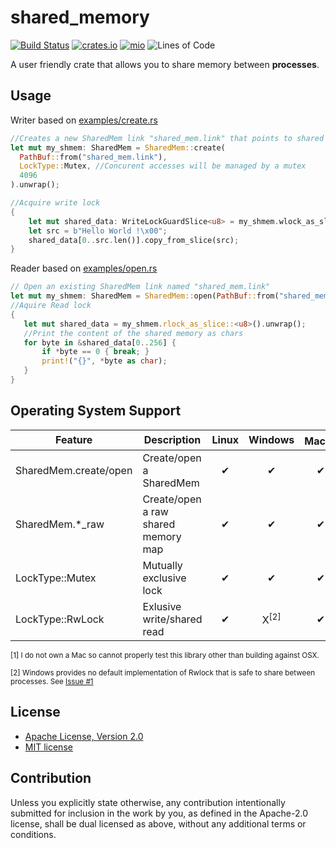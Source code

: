 # shared_memory

[![Build Status](https://travis-ci.org/elast0ny/shared_memory-rs.svg?branch=master)](https://travis-ci.org/elast0ny/shared_memory-rs)
[![crates.io](https://img.shields.io/crates/v/shared_memory.svg)](https://crates.io/crates/shared_memory)
[![mio](https://docs.rs/shared_memory/badge.svg)](https://docs.rs/shared_memory/)
![Lines of Code](https://tokei.rs/b1/github/elast0ny/shared_memory-rs)

A user friendly crate that allows you to share memory between __processes__.

## Usage

Writer based on [examples/create.rs](examples/create.rs)
``` rust
//Creates a new SharedMem link "shared_mem.link" that points to shared memory of size 4096
let mut my_shmem: SharedMem = SharedMem::create(
  PathBuf::from("shared_mem.link"),
  LockType::Mutex, //Concurent accesses will be managed by a mutex
  4096
).unwrap();

//Acquire write lock
{
    let mut shared_data: WriteLockGuardSlice<u8> = my_shmem.wlock_as_slice().unwrap();
    let src = b"Hello World !\x00";
    shared_data[0..src.len()].copy_from_slice(src);
}
```

Reader based on [examples/open.rs](examples/open.rs)
``` rust
// Open an existing SharedMem link named "shared_mem.link"
let mut my_shmem: SharedMem = SharedMem::open(PathBuf::from("shared_mem.link")).unwrap();
//Aquire Read lock
{
   let mut shared_data = my_shmem.rlock_as_slice::<u8>().unwrap();
   //Print the content of the shared memory as chars
   for byte in &shared_data[0..256] {
       if *byte == 0 { break; }
       print!("{}", *byte as char);
   }
}
```

## Operating System Support

| Feature| Description | Linux | Windows|  Mac<sup>[1]</sup>|
|--------|-------------|:-----:|:------:|:----:|
|SharedMem.create/open|Create/open a SharedMem|✔|✔|✔|
|SharedMem.*_raw|Create/open a raw shared memory map|✔|✔|✔|
|LockType::Mutex|Mutually exclusive lock|✔|✔</sup>|✔|
|LockType::RwLock|Exlusive write/shared read|✔|X<sup>[2]</sup>|✔|

<sup>[1] I do not own a Mac so cannot properly test this library other than building against OSX.</sup>

<sup>[2] Windows provides no default implementation of Rwlock that is safe to share between processes. See [Issue #1](https://github.com/elast0ny/shared_memory-rs/issues/1)</sup>

## License

 * [Apache License, Version 2.0](http://www.apache.org/licenses/LICENSE-2.0)
 * [MIT license](http://opensource.org/licenses/MIT)

## Contribution

Unless you explicitly state otherwise, any contribution intentionally submitted
for inclusion in the work by you, as defined in the Apache-2.0 license, shall be
dual licensed as above, without any additional terms or conditions.
